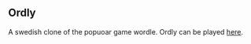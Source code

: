 ## Ordly

A swedish clone of the popuoar game wordle. Ordly can be played [here](https://dsterna.github.io/ordly/).